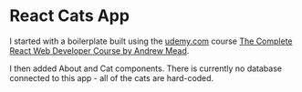 # React Cats App

I started with a boilerplate built using the [udemy.com](https://udemy.com) course [The Complete React Web Developer Course by Andrew Mead](https://www.udemy.com/the-complete-react-web-app-developer-course).

I then added About and Cat components. There is currently no database connected to this app - all of the cats are hard-coded.
